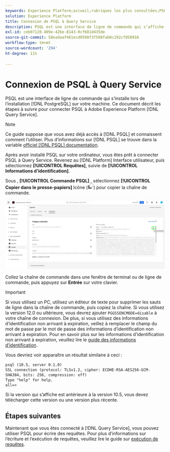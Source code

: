 ```yaml
---
keywords: Experience Platform;accueil;rubriques les plus consultées;PSQL;psqlconnect to query service;Query service;query service;
solution: Experience Platform
title: Connexion de PSQL à Query Service
description: PSQL est une interface de ligne de commande qui s’affiche lorsque vous installez PostgreSQL sur votre machine. Vous pouvez l’installer en suivant ces instructions.
exl-id: ceb07128-409e-42be-8143-0cf681d435de
source-git-commit: 58eadaaf461ecd9598f3f508fab0c192cf058916
workflow-type: tm+mt
source-wordcount: '294'
ht-degree: 11%

---
```


# Connexion de PSQL à Query Service

PSQL est une interface de ligne de commande qui s’installe lors de l’installation [!DNL PostgreSQL] sur votre machine. Ce document décrit les étapes à suivre pour connecter PSQL à Adobe Experience Platform [!DNL Query Service].

>[!NOTE]
>
> Ce guide suppose que vous avez déjà accès à [!DNL PSQL] et connaissent comment l’utiliser. Plus d’informations sur [!DNL PSQL] se trouve dans la variable [officiel [!DNL PSQL] documentation](https://www.postgresql.org/docs/current/app-psql.html).

Après avoir installé PSQL sur votre ordinateur, vous êtes prêt à connecter PSQL à Query Service. Revenez au [!DNL Platform] Interface utilisateur, puis sélectionnez **[!UICONTROL Requêtes]**, suivie de **[!UICONTROL Informations d’identification]**.

Sous , **[!UICONTROL Commande PSQL]** , sélectionnez **[!UICONTROL Copier dans le presse-papiers]** Icône (![Icône Copier](../images/clients/psql/copy-icon.png)) pour copier la chaîne de commande.

![L’onglet Informations d’identification du tableau de bord Requêtes avec l’icône de copie mise en surbrillance.](../images/clients/psql/connect-bi.png)

Collez la chaîne de commande dans une fenêtre de terminal ou de ligne de commande, puis appuyez sur **Entrée** sur votre clavier.

>[!IMPORTANT]
>
>Si vous utilisez un PC, utilisez un éditeur de texte pour supprimer les sauts de ligne dans la chaîne de commande, puis copiez la chaîne. Si vous utilisez la version 12.0 ou ultérieure, vous devrez ajouter `PGGSSENCMODE=disable` à votre chaîne de connexion. De plus, si vous utilisez des informations d’identification non arrivant à expiration, veillez à remplacer le champ du mot de passe par le mot de passe des informations d’identification non arrivant à expiration. Pour en savoir plus sur les informations d’identification non arrivant à expiration, veuillez lire le [guide des informations d’identification](../ui/credentials.md).

Vous devriez voir apparaître un résultat similaire à ceci :

```shell
psql (10.5, server 0.1.0)
SSL connection (protocol: TLSv1.2, cipher: ECDHE-RSA-AES256-GCM-SHA384, bits: 256, compression: off)
Type "help" for help.
all=>
```

Si la version qui s’affiche est antérieure à la version 10.5, vous devez télécharger cette version ou une version plus récente.

## Étapes suivantes

Maintenant que vous êtes connecté à [!DNL Query Service], vous pouvez utiliser PSQL pour écrire des requêtes. Pour plus d’informations sur l’écriture et l’exécution de requêtes, veuillez lire le guide sur [exécution de requêtes](../best-practices/writing-queries.md).
